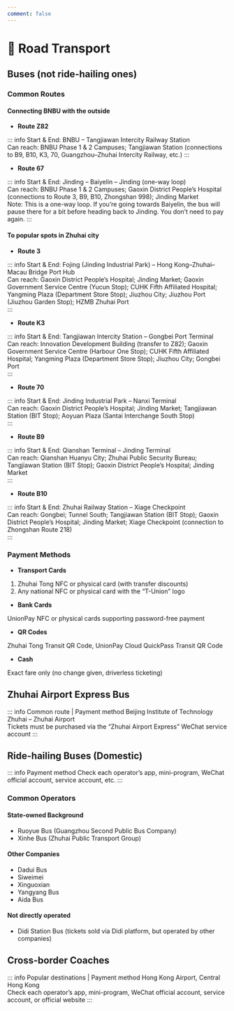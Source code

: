 ```yaml
---
comment: false
---
```


# 🚌 Road Transport

## Buses (not ride-hailing ones)

### Common Routes

#### Connecting BNBU with the outside

- **Route Z82**

::: info
Start & End: BNBU – Tangjiawan Intercity Railway Station  
Can reach: BNBU Phase 1 & 2 Campuses; Tangjiawan Station (connections to B9, B10, K3, 70, Guangzhou–Zhuhai Intercity Railway, etc.)
:::

- **Route 67**

::: info
Start & End: Jinding – Baiyelin – Jinding (one-way loop)  
Can reach: BNBU Phase 1 & 2 Campuses; Gaoxin District People’s Hospital (connections to Route 3, B9, B10, Zhongshan 998); Jinding Market  
Note: This is a one-way loop. If you’re going towards Baiyelin, the bus will pause there for a bit before heading back to Jinding. You don’t need to pay again.
:::

#### To popular spots in Zhuhai city

- **Route 3**

::: info
Start & End: Fojing (Jinding Industrial Park) – Hong Kong–Zhuhai–Macau Bridge Port Hub  
Can reach: Gaoxin District People’s Hospital; Jinding Market; Gaoxin Government Service Centre (Yucun Stop); CUHK Fifth Affiliated Hospital; Yangming Plaza (Department Store Stop); Jiuzhou City; Jiuzhou Port (Jiuzhou Garden Stop); HZMB Zhuhai Port  
:::

- **Route K3**

::: info
Start & End: Tangjiawan Intercity Station – Gongbei Port Terminal  
Can reach: Innovation Development Building (transfer to Z82); Gaoxin Government Service Centre (Harbour One Stop); CUHK Fifth Affiliated Hospital; Yangming Plaza (Department Store Stop); Jiuzhou City; Gongbei Port  
:::

- **Route 70**

::: info
Start & End: Jinding Industrial Park – Nanxi Terminal  
Can reach: Gaoxin District People’s Hospital; Jinding Market; Tangjiawan Station (BIT Stop); Aoyuan Plaza (Santai Interchange South Stop)  
:::

- **Route B9**

::: info
Start & End: Qianshan Terminal – Jinding Terminal  
Can reach: Qianshan Huanyu City; Zhuhai Public Security Bureau; Tangjiawan Station (BIT Stop); Gaoxin District People’s Hospital; Jinding Market  
:::

- **Route B10**

::: info
Start & End: Zhuhai Railway Station – Xiage Checkpoint  
Can reach: Gongbei; Tunnel South; Tangjiawan Station (BIT Stop); Gaoxin District People’s Hospital; Jinding Market; Xiage Checkpoint (connection to Zhongshan Route 218)  
:::

### Payment Methods

- **Transport Cards**

1. Zhuhai Tong NFC or physical card (with transfer discounts)  
2. Any national NFC or physical card with the “T-Union” logo  

- **Bank Cards**

UnionPay NFC or physical cards supporting password-free payment  

- **QR Codes**

Zhuhai Tong Transit QR Code, UnionPay Cloud QuickPass Transit QR Code  

- **Cash**

Exact fare only (no change given, driverless ticketing)  

## Zhuhai Airport Express Bus

::: info Common route | Payment method
Beijing Institute of Technology Zhuhai – Zhuhai Airport  
Tickets must be purchased via the “Zhuhai Airport Express” WeChat service account
:::

## Ride-hailing Buses (Domestic)

::: info Payment method
Check each operator’s app, mini-program, WeChat official account, service account, etc.
:::

### Common Operators

#### State-owned Background

- Ruoyue Bus (Guangzhou Second Public Bus Company)  
- Xinhe Bus (Zhuhai Public Transport Group)  

#### Other Companies

- Dadui Bus  
- Siweimei  
- Xinguoxian  
- Yangyang Bus  
- Aida Bus  

#### Not directly operated

- Didi Station Bus (tickets sold via Didi platform, but operated by other companies)  

## Cross-border Coaches

::: info Popular destinations | Payment method
Hong Kong Airport, Central Hong Kong  
Check each operator’s app, mini-program, WeChat official account, service account, or official website
:::
